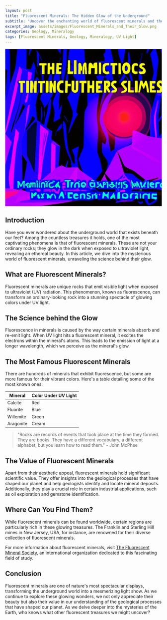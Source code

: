 ```yaml
---
layout: post
title: "Fluorescent Minerals: The Hidden Glow of the Underground"
subtitle: "Uncover the enchanting world of fluorescent minerals and the science behind their ethereal glow."
excerpt_image: assets/images/Fluorescent_Minerals_and_Their_Glow.png
categories: Geology, Mineralogy
tags: [Fluorescent Minerals, Geology, Mineralogy, UV Light]
---
```


![banner](assets/images/Fluorescent_Minerals_and_Their_Glow.png)

## Introduction

Have you ever wondered about the underground world that exists beneath our feet? Among the countless treasures it holds, one of the most captivating phenomena is that of fluorescent minerals. These are not your ordinary rocks; they glow in the dark when exposed to ultraviolet light, revealing an ethereal beauty. In this article, we dive into the mysterious world of fluorescent minerals, unraveling the science behind their glow.

## What are Fluorescent Minerals?

Fluorescent minerals are unique rocks that emit visible light when exposed to ultraviolet (UV) radiation. This phenomenon, known as fluorescence, can transform an ordinary-looking rock into a stunning spectacle of glowing colors under UV light.

## The Science behind the Glow

Fluorescence in minerals is caused by the way certain minerals absorb and re-emit light. When UV light hits a fluorescent mineral, it excites the electrons within the mineral's atoms. This leads to the emission of light at a longer wavelength, which we perceive as the mineral's glow.

## The Most Famous Fluorescent Minerals

There are hundreds of minerals that exhibit fluorescence, but some are more famous for their vibrant colors. Here's a table detailing some of the most known ones:

| Mineral | Color Under UV Light |
| ------- | ------------------- |
| Calcite | Red                 |
| Fluorite| Blue                |
| Willemite | Green             |
| Aragonite | Cream             |

> "Rocks are records of events that took place at the time they formed. They are books. They have a different vocabulary, a different alphabet, but you learn how to read them." - John McPhee

## The Value of Fluorescent Minerals

Apart from their aesthetic appeal, fluorescent minerals hold significant scientific value. They offer insights into the geological processes that have shaped our planet and help geologists identify and locate mineral deposits. Additionally, they play a crucial role in certain industrial applications, such as oil exploration and gemstone identification.

## Where Can You Find Them?

While fluorescent minerals can be found worldwide, certain regions are particularly rich in these glowing treasures. The Franklin and Sterling Hill mines in New Jersey, USA, for instance, are renowned for their diverse collection of fluorescent minerals.

For more information about fluorescent minerals, visit [The Fluorescent Mineral Society](http://www.uvminerals.org/), an international organization dedicated to this fascinating field of study.

## Conclusion

Fluorescent minerals are one of nature's most spectacular displays, transforming the underground world into a mesmerizing light show. As we continue to explore these glowing wonders, we not only appreciate their beauty but also their value in our understanding of the geological processes that have shaped our planet. As we delve deeper into the mysteries of the Earth, who knows what other fluorescent treasures we might uncover?